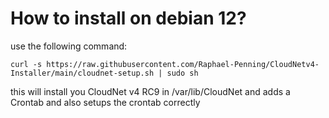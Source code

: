 # How to install on debian 12?

use the following command:

```curl -s https://raw.githubusercontent.com/Raphael-Penning/CloudNetv4-Installer/main/cloudnet-setup.sh | sudo sh```

this will install you CloudNet v4 RC9 in /var/lib/CloudNet and adds a Crontab and also setups the crontab correctly
